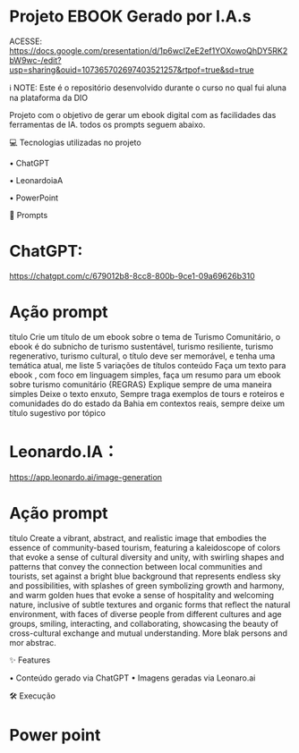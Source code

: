 # Projeto EBOOK Gerado por I.A.s 
ACESSE:
https://docs.google.com/presentation/d/1p6wcIZeE2ef1YOXowoQhDY5RK2bW9wc-/edit?usp=sharing&ouid=107365702697403521257&rtpof=true&sd=true 

ℹ️ NOTE: Este é o repositório desenvolvido durante o curso no qual fui aluna na plataforma da DIO

Projeto com o objetivo de gerar um ebook digital com as facilidades das ferramentas de IA. todos os prompts seguem abaixo.

💻 Tecnologias utilizadas no projeto

•	ChatGPT

•	LeonardoiaA

•	PowerPoint

🧠 Prompts

# ChatGPT: 
https://chatgpt.com/c/679012b8-8cc8-800b-9ce1-09a69626b310 

# Ação	prompt

título	Crie um título de um ebook sobre o tema de Turismo Comunitário, o ebook é do subnicho de turismo sustentável, turismo resiliente, turismo regenerativo, turismo cultural, o título deve ser memorável, e tenha uma temática atual, me liste 5 variações de títulos
conteúdo	Faça um texto para ebook , com foco em linguagem simples, faça um resumo para um ebook sobre turismo comunitário {REGRAS} Explique sempre de uma maneira simples Deixe o texto enxuto, Sempre traga exemplos de tours e roteiros e comunidades do do estado da Bahia em contextos reais, sempre deixe um título sugestivo por tópico

# Leonardo.IA：
https://app.leonardo.ai/image-generation 

# Ação	prompt

título	Create a vibrant, abstract, and realistic image that embodies the essence of community-based tourism, featuring a kaleidoscope of colors that evoke a sense of cultural diversity and unity, with swirling shapes and patterns that convey the connection between local communities and tourists, set against a bright blue background that represents endless sky and possibilities, with splashes of green symbolizing growth and harmony, and warm golden hues that evoke a sense of hospitality and welcoming nature, inclusive of subtle textures and organic forms that reflect the natural environment, with faces of diverse people from different cultures and age groups, smiling, interacting, and collaborating, showcasing the beauty of cross-cultural exchange and mutual understanding. More blak persons and mor abstrac.

✨ Features

•	Conteúdo gerado via ChatGPT
•	Imagens geradas via Leonaro.ai

🛠️ Execução

# Power point




